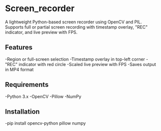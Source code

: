 # Screen_recorder
A lightweight Python-based screen recorder using OpenCV and PIL. Supports full or partial screen recording with timestamp overlay, "REC" indicator, and live preview with FPS.

## Features
-Region or full-screen selection
-Timestamp overlay in top-left corner
-"REC" indicator with red circle
-Scaled live preview with FPS
-Saves output in MP4 format

## Requirements
-Python 3.x
-OpenCV
-Pillow
-NumPy

## Installation
-pip install opencv-python pillow numpy
